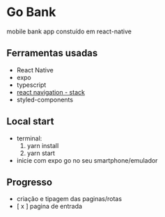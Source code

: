 # Go Bank

mobile bank app constuído em react-native

## Ferramentas usadas

- React Native
- expo
- typescript 
- [react navigation - stack](https://reactnavigation.org/)
- styled-components

## Local start

- terminal:
   1. yarn install
   2. yarn start
- inicie com expo go no seu smartphone/emulador

## Progresso
- criação e tipagem das paginas/rotas
- [ x ] pagina de entrada